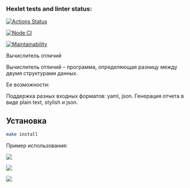 ### Hexlet tests and linter status:
[![Actions Status](https://github.com/olesya-syrtina/frontend-project-46/actions/workflows/hexlet-check.yml/badge.svg)](https://github.com/olesya-syrtina/frontend-project-46/actions)

[![Node CI](https://github.com/olesya-syrtina/frontend-project-46/workflows/Node%20CI/badge.svg)](https://github.com/olesya-syrtina/frontend-project-46/actions)

[![Maintainability](https://api.codeclimate.com/v1/badges/b8820a4901ff27dccf1f/maintainability)](https://codeclimate.com/github/olesya-syrtina/frontend-project-46/maintainability)


Вычислитель отличий

Вычислитель отличий – программа, определяющая разницу между двумя структурами данных. 

Ее возможности:

Поддержка разных входных форматов: yaml, json.
Генерация отчета в виде plain text, stylish и json.

## Установка

```bash
make install
```

Пример использования:

<a href="https://asciinema.org/a/s1EBxqg3IddLF8hIPvnguCecR" target="_blank"><img src="https://asciinema.org/a/s1EBxqg3IddLF8hIPvnguCecR.svg" /></a>


<a href="https://asciinema.org/a/9KqJ2iZoMDcpPVSKcWfgKOUXv" target="_blank"><img src="https://asciinema.org/a/9KqJ2iZoMDcpPVSKcWfgKOUXv.svg" /></a>


<a href="https://asciinema.org/a/edcpEDo3pHRWcMwVGNzYP1O21" target="_blank"><img src="https://asciinema.org/a/edcpEDo3pHRWcMwVGNzYP1O21.svg" /></a>